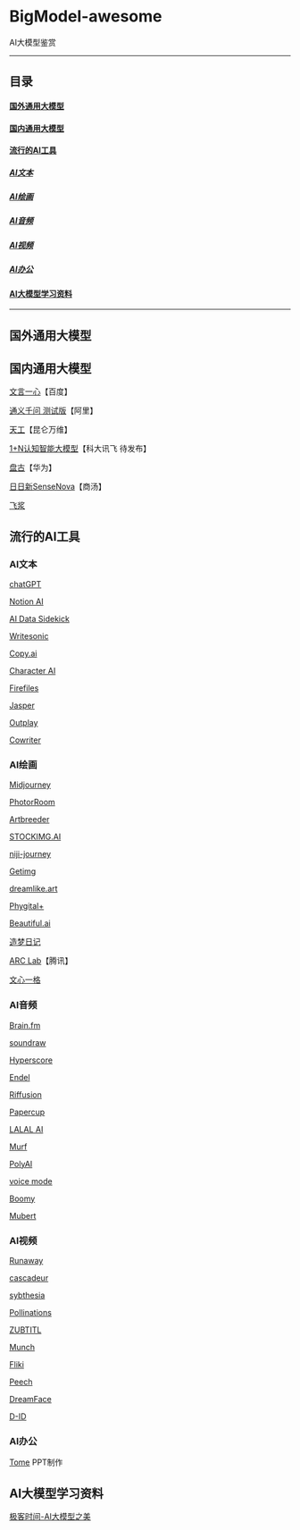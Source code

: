 # BigModel-awesome
AI大模型鉴赏

------------------------------------------------------

## 目录

#### <a href="#国外通用大模型"> 国外通用大模型</a>

#### <a href="#国内通用大模型"> 国内通用大模型</a>

#### <a href="#流行的AI工具"> 流行的AI工具</a>

##### <a href="#AI文本"> AI文本</a>

##### <a href="#AI绘画"> AI绘画</a>

##### <a href="#AI音频"> AI音频</a>

##### <a href="#AI视频"> AI视频</a>

##### <a href="#AI办公"> AI办公</a>

#### <a href="#AI大模型学习资料"> AI大模型学习资料</a>

------------------------------------------------------

<a href="#国外通用大模型"></a>
## 国外通用大模型

<a href="#国内通用大模型"></a>
## 国内通用大模型

[文言一心](https://yiyan.baidu.com/)【百度】

[通义千问 测试版](https://tongyi.aliyun.com/)【阿里】

[天工](https://tiangong.kunlun.com/)【昆仑万维】

[1+N认知智能大模型]()【科大讯飞 待发布】

[盘古](https://www.rcrai.com/pangu)【华为】

[日日新SenseNova]()【商汤】

[飞浆](https://www.paddlepaddle.org.cn/)

<a href="#流行的AI工具"></a>
## 流行的AI工具 

<a href="#AI文本"></a>
### AI文本

[chatGPT](https://openai.com/blog/chatgpt)

[Notion AI](https://www.notion.so/product/ai)

[AI Data Sidekick](https://futuretools.link/sidekick)

[Writesonic](https://writesonic.com/)

[Copy.ai](https://www.copy.ai/)

[Character AI](https://beta.character.ai/)

[Firefiles](https://fireflies.ai/)

[Jasper](https://www.jasper.ai/)

[Outplay](https://outplayhq.com/)

[Cowriter](https://quillbot.com/)

<a href="#AI绘画"></a>
### AI绘画

[Midjourney](https://www.midjourney.com/)

[PhotorRoom](https://www.photoroom.com)

[Artbreeder](https://www.artbreeder.com)

[STOCKIMG.AI](https://stockimg.ai/)

[niji-journey](https://nijijourney.com/zh/)

[Getimg](https://getimg.ai/)

[dreamlike.art](https://dreamlike.art/)

[Phygital+](https://phygital.plus/)

[Beautiful.ai](https://www.beautiful.ai/)

[造梦日记](https://printidea.art/)

[ARC Lab](https://arc.tencent.com/)【腾讯】

[文心一格](https://yige.baidu.com/)

<a href="#AI音频"></a>
### AI音频

[Brain.fm](https://www.brain.fm/)

[soundraw](https://soundraw.io)

[Hyperscore](https://newharmonyline.org/)

[Endel](https://endel.io)

[Riffusion](https://www.riffusion.com)

[Papercup](https://www.papercup.com)

[LALAL AI](https://www.lalal.ai)

[Murf](https://murf.ai/)

[PolyAI](https://poly.ai)

[voice mode](https://www.voicemod.net)

[Boomy](https://boomy.com)

[Mubert](https://mubert.com/)

<a href="#AI视频"></a>
### AI视频

[Runaway]()

[cascadeur]()

[sybthesia]()

[Pollinations]()

[ZUBTITL]()

[Munch]()

[Fliki]()

[Peech]()

[DreamFace]()

[D-ID]()

<a href="#AI办公"></a>
### AI办公

[Tome](https://beta.tome.app/) PPT制作

<a href="#AI大模型学习资料"></a>
## AI大模型学习资料

[极客时间-AI大模型之美]()
